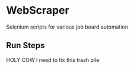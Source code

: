 # WebScraper
Selenium scripts for various job board automation

## Run Steps

HOLY COW I need to fix this trash pile
